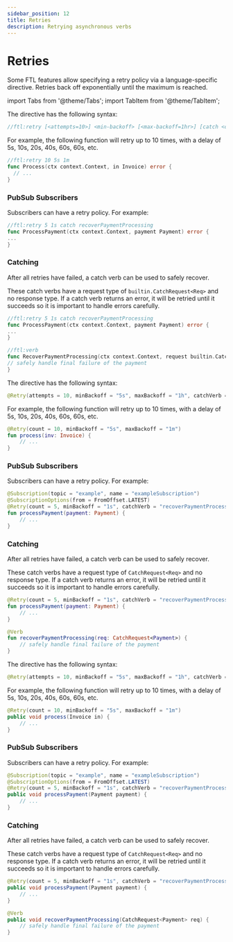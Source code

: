 ```yaml
---
sidebar_position: 12
title: Retries
description: Retrying asynchronous verbs
---
```


# Retries

Some FTL features allow specifying a retry policy via a language-specific directive. Retries back off exponentially until the maximum is reached.

import Tabs from '@theme/Tabs';
import TabItem from '@theme/TabItem';

<Tabs groupId="languages">
<TabItem value="go" label="Go" default>

The directive has the following syntax:

```go
//ftl:retry [<attempts=10>] <min-backoff> [<max-backoff=1hr>] [catch <catchVerb>]
```

For example, the following function will retry up to 10 times, with a delay of 5s, 10s, 20s, 40s, 60s, 60s, etc.

```go
//ftl:retry 10 5s 1m
func Process(ctx context.Context, in Invoice) error {
  // ...
}
```

### PubSub Subscribers

Subscribers can have a retry policy. For example:

```go
//ftl:retry 5 1s catch recoverPaymentProcessing
func ProcessPayment(ctx context.Context, payment Payment) error {
...
}
```

### Catching

After all retries have failed, a catch verb can be used to safely recover.

These catch verbs have a request type of `builtin.CatchRequest<Req>` and no response type. If a catch verb returns an error, it will be retried until it succeeds so it is important to handle errors carefully.

```go
//ftl:retry 5 1s catch recoverPaymentProcessing
func ProcessPayment(ctx context.Context, payment Payment) error {
...
}

//ftl:verb
func RecoverPaymentProcessing(ctx context.Context, request builtin.CatchRequest[Payment]) error {
// safely handle final failure of the payment
}
```

</TabItem>
<TabItem value="kotlin" label="Kotlin">

The directive has the following syntax:

```kotlin
@Retry(attempts = 10, minBackoff = "5s", maxBackoff = "1h", catchVerb = "<catchVerb>", catchModule = "<catchModule>")
```

For example, the following function will retry up to 10 times, with a delay of 5s, 10s, 20s, 40s, 60s, 60s, etc.

```kotlin
@Retry(count = 10, minBackoff = "5s", maxBackoff = "1m")
fun process(inv: Invoice) {
    // ... 
}
```

### PubSub Subscribers

Subscribers can have a retry policy. For example:

```kotlin
@Subscription(topic = "example", name = "exampleSubscription")
@SubscriptionOptions(from = FromOffset.LATEST)
@Retry(count = 5, minBackoff = "1s", catchVerb = "recoverPaymentProcessing")
fun processPayment(payment: Payment) {
    // ... 
}
```

### Catching

After all retries have failed, a catch verb can be used to safely recover.

These catch verbs have a request type of `CatchRequest<Req>` and no response type. If a catch verb returns an error, it will be retried until it succeeds so it is important to handle errors carefully.

```kotlin
@Retry(count = 5, minBackoff = "1s", catchVerb = "recoverPaymentProcessing")
fun processPayment(payment: Payment) {
    // ... 
}

@Verb
fun recoverPaymentProcessing(req: CatchRequest<Payment>) {
    // safely handle final failure of the payment
}
```

</TabItem>
<TabItem value="java" label="Java">

The directive has the following syntax:

```java
@Retry(attempts = 10, minBackoff = "5s", maxBackoff = "1h", catchVerb = "<catchVerb>", catchModule = "<catchModule>")
```

For example, the following function will retry up to 10 times, with a delay of 5s, 10s, 20s, 40s, 60s, 60s, etc.

```java
@Retry(count = 10, minBackoff = "5s", maxBackoff = "1m")
public void process(Invoice in) {
    // ... 
}
```

### PubSub Subscribers

Subscribers can have a retry policy. For example:

```java
@Subscription(topic = "example", name = "exampleSubscription")
@SubscriptionOptions(from = FromOffset.LATEST)
@Retry(count = 5, minBackoff = "1s", catchVerb = "recoverPaymentProcessing")
public void processPayment(Payment payment) {
    // ... 
}
```

### Catching

After all retries have failed, a catch verb can be used to safely recover.

These catch verbs have a request type of `CatchRequest<Req>` and no response type. If a catch verb returns an error, it will be retried until it succeeds so it is important to handle errors carefully.

```java
@Retry(count = 5, minBackoff = "1s", catchVerb = "recoverPaymentProcessing")
public void processPayment(Payment payment) {
    // ... 
}

@Verb
public void recoverPaymentProcessing(CatchRequest<Payment> req) {
    // safely handle final failure of the payment
}
```

</TabItem>
</Tabs> 
